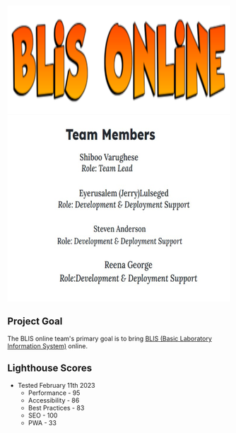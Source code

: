 <img src = "assets/blisheader.png" alt="BLIS Online Team" width="970" height="245">


<img src = "assets/team-members.jpg" alt="Team Members - Eyerusalem (Jerry) Lulseged, Steven Anderson, Shiboo Varughese, Reena George" width="722" height="422">


## Project Goal

The BLIS online team's primary goal is to bring [BLIS (Basic Laboratory Information System)](https://github.com/C4G/BLIS) online.


## Lighthouse Scores

* Tested February 11th 2023
  * Performance - 95
  * Accessibility - 86
  * Best Practices - 83
  * SEO - 100
  * PWA - 33